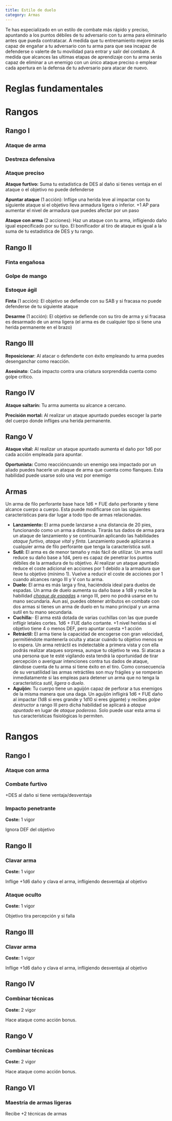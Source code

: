 ```yaml
---
title: Estilo de duelo
category: Armas
---
```


Te has especializado en un estilo de combate más rápido y preciso, apuntando a los puntos débiles de tu adversario con tu arma para eliminarlo antes que pueda contratacar. A medida que tu entrenamiento mejore serás capaz de engañar a tu adversario con tu arma para que sea incapaz de defenderse o valerte de tu movilidad para entrar y salir del combate. A medida que alcances las ultimas etapas de aprendizaje con tu arma serás capaz de eliminar a un enemigo con un único ataque preciso o emplear cada apertura en la defensa de tu adversario para atacar de nuevo.

# Reglas fundamentales

# Rangos

## Rango I

### Ataque de arma

### Destreza defensiva

### Ataque preciso



**Ataque furtivo:** Suma tu estadística de DES al daño si tienes ventaja en el ataque o el objetivo no puede defenderse

**Apuntar ataque** (1 acción): Inflige una herida leve al impactar con tu siguiente ataque si el objetivo lleva armadura ligera o inferior. +1 AP para aumentar el nivel de armadura que puedes afectar por un paso

**Ataque con arma** (2 acciones): Haz un ataque con tu arma, infligiendo daño igual especificado por su tipo. El bonificador al tiro de ataque es igual a la suma de tu estadística de DES y tu rango.

## Rango II

### Finta engañosa

### Golpe de mango

### Estoque ágil

**Finta** (1 acción): El objetivo se defiende con su SAB y si fracasa no puede defenderse de tu siguiente ataque

**Desarme** (1 acción): El objetivo se defiende con su tiro de arma y si fracasa es desarmado de un arma ligera (el arma es de cualquier tipo si tiene una herida permanente en el brazo)

## Rango III 

**Reposicionar**: Al atacar o defenderte con éxito empleando tu arma puedes desenganchar como reacción.

**Asesinato**: Cada impacto contra una criatura sorprendida cuenta como golpe crítico.

## Rango IV

**Ataque saltarín:** Tu arma aumenta su alcance a cercano.

**Precisión mortal:** Al realizar un ataque apuntado puedes escoger la parte del cuerpo donde infliges una herida permanente.

## Rango V 

**Ataque vital:** Al realizar un ataque apuntado aumenta el daño por 1d6 por cada acción empleada para apuntar.

**Oportunista:** Como reaccióncuando un enemigo sea impactado por un aliado puedes hacerle un ataque de arma que cuenta como flanqueo. Esta habilidad puede usarse solo una vez por enemigo 

## Armas

Un arma de filo perforante base hace 1d6 + FUE daño perforante y tiene alcance cuerpo a cuerpo. Esta puede modificarse con las siguientes características para dar lugar a todo tipo de armas relacionadas.

- **Lanzamiento:** El arma puede lanzarse a una distancia de 20 pies, funcionando como un arma a distancia. Tirarás tus dados de arma para un ataque de lanzamiento y se continuarán aplicando las habilidades *ataque furtivo*, *ataque vital* y *finta*. Lanzamiento puede aplicarse a cualquier arma de filo perforante que tenga la característica sutil.
- **Sutil:** El arma es de menor tamaño y más fácil de utilizar. Un arma sutil reduce su daño base a 1d4, pero es capaz de penetrar los puntos débiles de la armadura de tu objetivo. Al realizar un ataque apuntado reduce el coste adicional en acciones por 1 debido a la armadura que lleve tu objetivo (mínimo 1). Vuelve a reducir el coste de acciones por 1 cuando alcances rango III y V con tu arma.
- **Duelo:** El arma es más larga y fina, haciéndola ideal para duelos de espadas. Un arma de duelo aumenta su daño base a 1d8 y recibe la habilidad [*choque de espadas*](https://raldamain.com/rules/Rangos/Armas/filos%20cortantes.html#rango-iii) a rango III, pero no podrá usarse en tu mano secundaria. Aun así, puedes obtener atributos en combate con dos armas si tienes un arma de duelo en tu mano principal y un arma sutil en tu mano secundaria.
- **Cuchilla:**· El arma está dotada de varias cuchillas con las que puede infligir letales cortes. 1d6 + FUE daño cortante. +1 nivel heridas si el objetivo tiene 4 o menos DEF, pero apuntar cuesta +1 acción
- **Retráctil:** El arma tiene la capacidad de encogerse con gran velocidad, permitiéndote mantenerla oculta y atacar cuándo tu objetivo menos se lo espera. Un arma retráctil es indetectable a primera vista y con ella podrás realizar ataques sorpresa, aunque tu objetivo te vea. Si atacas a una persona que te esté vigilando esta tendrá la oportunidad de tirar percepción o averiguar intenciones contra tus dados de ataque, dándose cuenta de tu arma si tiene éxito en el tiro. Como consecuencia de su versatilidad las armas retráctiles son muy frágiles y se romperán inmediatamente si las empleas para detener un arma que no tenga la característica *sutil*, *ligera* o *duelo*.
- **Aguijón:** Tu cuerpo tiene un aguijón capaz de perforar a tus enemigos de la misma manera que una daga. Un aguijón infligirá 1d6 + FUE daño al impactar (1d8 si eres grande y 1d10 si eres gigante) y recibes *golpe destructor* a rango III pero dicha habilidad se aplicará a *ataque apuntado* en lugar de *ataque poderoso.* Solo puede usar esta arma si tus características fisiológicas lo permiten.

# Rangos

## Rango I

### Ataque con arma

### Combate furtivo

+DES al daño si tiene ventaja/desventaja

### Impacto penetrante

**Coste:** 1 vigor

Ignora DEF del objetivo

## Rango II

### Clavar arma

**Coste:** 1 vigor

Inflige +1d6 daño y clava el arma, infligiendo desventaja al objetivo

### Ataque oculto

**Coste:** 1 vigor

Objetivo tira percepción y si falla 

## Rango III

### Clavar arma

**Coste:** 1 vigor

Inflige +1d6 daño y clava el arma, infligiendo desventaja al objetivo

## Rango IV

### Combinar técnicas

**Coste:** 2 vigor

Hace ataque como acción bonus.

## Rango V

### Combinar técnicas

**Coste:** 2 vigor

Hace ataque como acción bonus.

## Rango VI

### Maestría de armas ligeras

Recibe +2 técnicas de armas